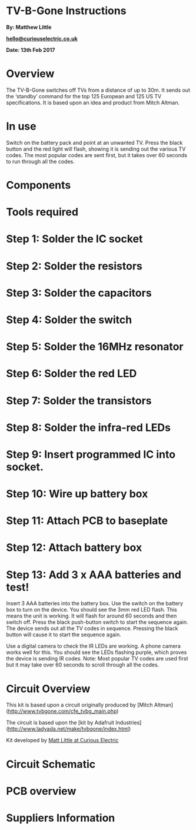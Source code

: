 # TV-B-Gone Instructions

**By: Matthew Little**

**hello@curiouselectric.co.uk**

**Date: 13th Feb 2017**

# Overview
The TV-B-Gone switches off TVs from a distance of up to 30m. It sends out the ‘standby’ command for the top 125 European and 125 US TV specifications.
It is based upon an idea and product from Mitch Altman.
# In use 
Switch on the battery pack and point at an unwanted TV. Press the black button and the red light will flash, showing it is sending out the various TV codes. The most popular codes are sent first, but it takes over 60 seconds to run through all the codes.

# Components


# Tools required

# Step 1: Solder the IC socket

# Step 2: Solder the resistors

# Step 3: Solder the capacitors

# Step 4: Solder the switch

# Step 5: Solder the 16MHz resonator

# Step 6: Solder the red LED

# Step 7: Solder the transistors

# Step 8: Solder the infra-red LEDs

# Step 9: Insert programmed IC into socket. 

# Step 10: Wire up battery box

# Step 11: Attach PCB to baseplate

# Step 12: Attach battery box

# Step 13: Add 3 x AAA batteries and test!

Insert 3 AAA batteries into the battery box. Use the switch on the battery box to turn on the device. You should see the 3mm red LED flash. This means the unit is working. It will flash for around 60 seconds and then switch off. Press the black push-button switch to start the sequence again. The device sends out all the TV codes in sequence. Pressing the black button will cause it to start the sequence again.

Use a digital camera to check the IR LEDs are working. A phone camera works well for this. You should see the LEDs flashing purple, which proves the device is sending IR codes.
Note: Most popular TV codes are used first but it may take over 60 seconds to scroll through all the codes. 

# Circuit Overview

This kit is based upon a circuit originally produced by [Mitch Altman] (http://www.tvbgone.com/cfe_tvbg_main.php)

The circuit is based upon the [kit by Adafruit Industries] (http://www.ladyada.net/make/tvbgone/index.html)

Kit developed by [Matt Little at Curious Electric](www.curiouselectric.co.uk)

# Circuit Schematic

# PCB overview

# Suppliers Information


